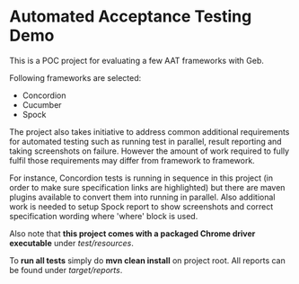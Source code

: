# Automated Acceptance Testing Demo

This is a POC project for evaluating a few AAT frameworks with Geb.

Following frameworks are selected:
* Concordion
* Cucumber
* Spock

The project also takes initiative to address common additional requirements for automated testing such as running test in parallel, result reporting and taking screenshots on failure. However the amount of work required to fully fulfil those requirements may differ from framework to framework.

For instance, Concordion tests is running in sequence in this project (in order to make sure specification links are highlighted) but there are maven plugins available to convert them into running in parallel. Also additional work is needed to setup Spock report to show screenshots and correct specification wording where 'where' block is used.

Also note that **this project comes with a packaged Chrome driver executable** under *test/resources*.

To **run all tests** simply do **mvn clean install** on project root. All reports can be found under *target/reports*.
